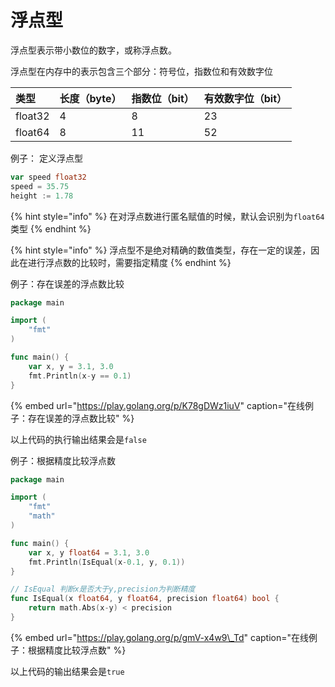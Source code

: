 # 浮点型

浮点型表示带小数位的数字，或称浮点数。

浮点型在内存中的表示包含三个部分：符号位，指数位和有效数字位

| 类型 | 长度（byte） | 指数位（bit） | 有效数字位（bit） |
| :--- | :--- | :--- | :--- |
| float32 | 4 | 8 | 23 |
| float64 | 8 | 11 | 52 |

例子： 定义浮点型

```go
var speed float32
speed = 35.75
height := 1.78
```

{% hint style="info" %}
在对浮点数进行匿名赋值的时候，默认会识别为`float64`类型
{% endhint %}

{% hint style="info" %}
浮点型不是绝对精确的数值类型，存在一定的误差，因此在进行浮点数的比较时，需要指定精度
{% endhint %}

例子：存在误差的浮点数比较

```go
package main

import (
	"fmt"
)

func main() {
	var x, y = 3.1, 3.0
	fmt.Println(x-y == 0.1)
}
```

{% embed url="https://play.golang.org/p/K78gDWz1iuV" caption="在线例子：存在误差的浮点数比较" %}

以上代码的执行输出结果会是`false`

例子：根据精度比较浮点数

```go
package main

import (
	"fmt"
	"math"
)

func main() {
	var x, y float64 = 3.1, 3.0
	fmt.Println(IsEqual(x-0.1, y, 0.1))
}

// IsEqual 判断x是否大于y,precision为判断精度
func IsEqual(x float64, y float64, precision float64) bool {
	return math.Abs(x-y) < precision
}
```

{% embed url="https://play.golang.org/p/gmV-x4w9\_Td" caption="在线例子：根据精度比较浮点数" %}

以上代码的输出结果会是`true`

